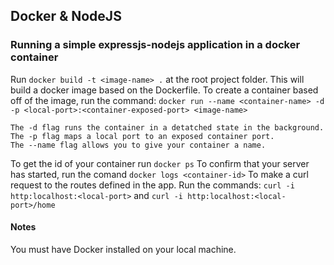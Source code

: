 ## Docker & NodeJS

### Running a simple expressjs-nodejs application in a docker container

Run `docker build -t <image-name> .` at the root project folder. This will build a docker image based on the Dockerfile.
To create a container based off of the image, run the command:
 `docker run --name <container-name> -d -p <local-port>:<container-exposed-port> <image-name>`

```
The -d flag runs the container in a detatched state in the background.
The -p flag maps a local port to an exposed container port.
The --name flag allows you to give your container a name.
```

To get the id of your container run `docker ps`
To confirm that your server has started, run the comand `docker logs <container-id>`
To make a curl request to the routes defined in the app. Run the commands: `curl -i http:localhost:<local-port>` and `curl -i http:localhost:<local-port>/home`

#### Notes
You must have Docker installed on your local machine.